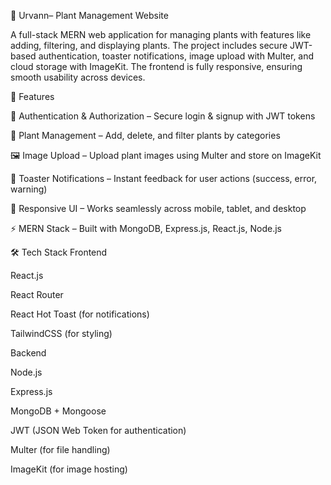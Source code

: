 
🌱 Urvann– Plant Management Website

A full-stack MERN web application for managing plants with features like adding, filtering, and displaying plants. The project includes secure JWT-based authentication, toaster notifications, image upload with Multer, and cloud storage with ImageKit. The frontend is fully responsive, ensuring smooth usability across devices.

🚀 Features

🔑 Authentication & Authorization – Secure login & signup with JWT tokens

🌿 Plant Management – Add,  delete, and filter plants by categories

🖼️ Image Upload – Upload plant images using Multer and store on ImageKit

📢 Toaster Notifications – Instant feedback for user actions (success, error, warning)

📱 Responsive UI – Works seamlessly across mobile, tablet, and desktop

⚡ MERN Stack – Built with MongoDB, Express.js, React.js, Node.js

🛠️ Tech Stack
Frontend

React.js

React Router

React Hot Toast (for notifications)

TailwindCSS (for styling)

Backend

Node.js

Express.js

MongoDB + Mongoose

JWT (JSON Web Token for authentication)

Multer (for file handling)

ImageKit (for image hosting)
